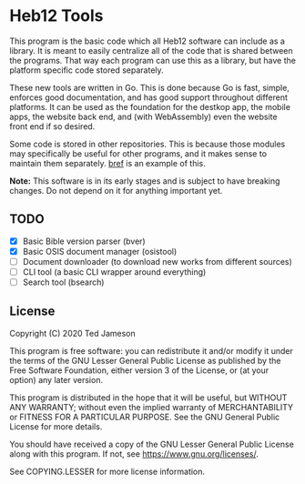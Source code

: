 # Heb12 Tools

This program is the basic code which all Heb12 software can include as a library. It is meant to easily centralize all of the code that is shared between the programs. That way each program can use this as a library, but have the platform specific code stored separately.

These new tools are written in Go. This is done because Go is fast, simple, enforces good documentation, and has good support throughout different platforms. It can be used as the foundation for the destkop app, the mobile apps, the website back end, and (with WebAssembly) even the website front end if so desired.

Some code is stored in other repositories. This is because those modules may specifically be useful for other programs, and it makes sense to maintain them separately. [bref](https://code.heb12.com/Heb12/bref) is an example of this.

**Note:** This software is in its early stages and is subject to have breaking changes. Do not depend on it for anything important yet.

## TODO

- [x] Basic Bible version parser (bver)
- [x] Basic OSIS document manager (osistool)
- [ ] Document downloader (to download new works from different sources)
- [ ] CLI tool (a basic CLI wrapper around everything)
- [ ] Search tool (bsearch)

## License

Copyright (C) 2020 Ted Jameson

This program is free software: you can redistribute it and/or modify
it under the terms of the GNU Lesser General Public License as published by
the Free Software Foundation, either version 3 of the License, or
(at your option) any later version.

This program is distributed in the hope that it will be useful,
but WITHOUT ANY WARRANTY; without even the implied warranty of
MERCHANTABILITY or FITNESS FOR A PARTICULAR PURPOSE.  See the
GNU General Public License for more details.

You should have received a copy of the GNU Lesser General Public License
along with this program.  If not, see <https://www.gnu.org/licenses/>.

See COPYING.LESSER for more license information.
